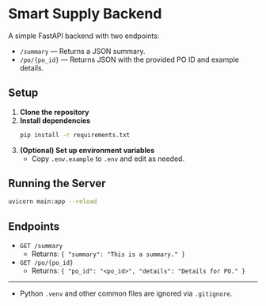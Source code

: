 # Smart Supply Backend

A simple FastAPI backend with two endpoints:

- `/summary` — Returns a JSON summary.
- `/po/{po_id}` — Returns JSON with the provided PO ID and example details.

## Setup

1. **Clone the repository**
2. **Install dependencies**
   ```bash
   pip install -r requirements.txt
   ```
3. **(Optional) Set up environment variables**
   - Copy `.env.example` to `.env` and edit as needed.

## Running the Server

```bash
uvicorn main:app --reload
```

## Endpoints

- `GET /summary`
  - Returns: `{ "summary": "This is a summary." }`
- `GET /po/{po_id}`
  - Returns: `{ "po_id": "<po_id>", "details": "Details for PO." }`

---

- Python `.venv` and other common files are ignored via `.gitignore`. 